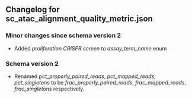 ## Changelog for sc_atac_alignment_quality_metric.json

### Minor changes since schema version 2
* Added *proliferation CRISPR screen* to *assay_term_name* enum

### Schema version 2

* Renamed *pct_properly_paired_reads*, *pct_mapped_reads*, *pct_singletons* to be *frac_properly_paired_reads*, *frac_mapped_reads*, *frac_singletons* respectively.